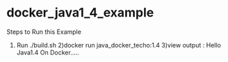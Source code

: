 # docker_java1_4_example

Steps to Run this Example
1) Run ./build.sh
2)docker run java_docker_techo:1.4
3)view output : Hello Java1.4 On Docker.....
